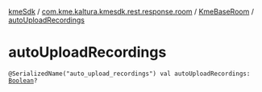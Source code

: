 [kmeSdk](../../index.md) / [com.kme.kaltura.kmesdk.rest.response.room](../index.md) / [KmeBaseRoom](index.md) / [autoUploadRecordings](./auto-upload-recordings.md)

# autoUploadRecordings

`@SerializedName("auto_upload_recordings") val autoUploadRecordings: `[`Boolean`](https://kotlinlang.org/api/latest/jvm/stdlib/kotlin/-boolean/index.html)`?`